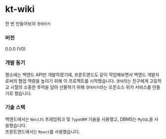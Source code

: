 # kt-wiki
한 번 만들어보자 `경태위키`

### 버전
0.0.0 (V0)

### 개발 동기
평소에는 백엔드 API만 개발하였기에, 프론트엔드도 같이 작업해보면서 백엔드 개발자로써의 협업 역량을 높이기 위해 이 프로젝트를 시작했습니다. `경태`라는 친구에게 고등학교 시절의 소중한 추억을 담아 선물하기 위해 `경태위키`라는 오픈소스 위키 서비스를 만들기로 했습니다.

### 기술 스택
백엔드에서는 `NestJS` 프레임워크 및 `TypeORM` 기술을 사용했고, DBMS는 `MySQL`을 사용했습니다.<br/>
프론트엔드에서는 `React`를 사용했습니다. 

